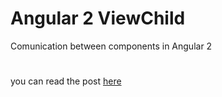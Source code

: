 # Angular 2 ViewChild
Comunication between components in Angular 2

#
you can read the post [here](https://olepetterdahlmann.com/2016/10/11/angular-viewchild/)





